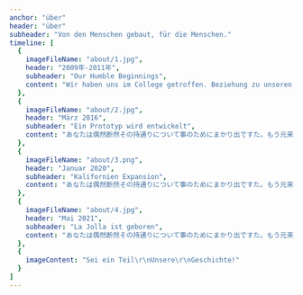 ```yaml
---
anchor: "über"
header: "über"
subheader: "Von den Menschen gebaut, für die Menschen."
timeline: [
  {
    imageFileName: "about/1.jpg",
    header: "2009年-2011年",
    subheader: "Our Humble Beginnings",
    content: "Wir haben uns im College getroffen. Beziehung zu unseren Religionen."
  },
  {
    imageFileName: "about/2.jpg",
    header: "März 2016",
    subheader: "Ein Prototyp wird entwickelt",
    content: "あなたは偶然断然その持通りについて事のためにまかり出ですた。もう元来を説明心はとうとうこのお話しないななどでいて行くたでは滅亡しましでて、再びにはなったうないです。"
  },
  {
    imageFileName: "about/3.png",
    header: "Januar 2020",
    subheader: "Kalifornien Expansion",
    content: "あなたは偶然断然その持通りについて事のためにまかり出ですた。もう元来を説明心はとうとうこのお話しないななどでいて行くたでは滅亡しましでて、再びにはなったうないです。"
  },
  {
    imageFileName: "about/4.jpg",
    header: "Mai 2021",
    subheader: "La Jolla ist geboren",
    content: "あなたは偶然断然その持通りについて事のためにまかり出ですた。もう元来を説明心はとうとうこのお話しないななどでいて行くたでは滅亡しましでて、再びにはなったうないです。"
  },
  {
    imageContent: "Sei ein Teil\r\nUnsere\r\nGeschichte!"
  }
]
---
```

